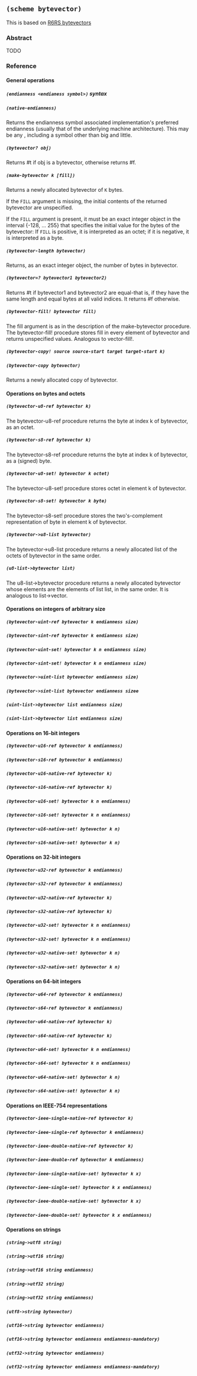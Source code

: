 
## `(scheme bytevector)`

This is based on [R6RS
bytevectors](http://www.r6rs.org/final/html/r6rs-lib/r6rs-lib-Z-H-3.html#node_chap_2)

### Abstract

TODO

### Reference

#### General operations

##### `(endianness <endianess symbol>)` syntax

##### `(native-endianness)`

Returns the endianness symbol associated implementation's preferred
endianness (usually that of the underlying machine architecture). This
may be any <endianness symbol>, including a symbol other than big and
little.

##### `(bytevector? obj)`

Returns #t if obj is a bytevector, otherwise returns #f.

##### `(make-bytevector k [fill])`

Returns a newly allocated bytevector of `K` bytes.

If the `FILL` argument is missing, the initial contents of the
returned bytevector are unspecified.

If the `FILL` argument is present, it must be an exact integer object
in the interval {-128, ... 255} that specifies the initial value for
the bytes of the bytevector: If `FILL` is positive, it is interpreted
as an octet; if it is negative, it is interpreted as a byte.

##### `(bytevector-length bytevector)`

Returns, as an exact integer object, the number of bytes in
bytevector.

##### `(bytevector=? bytevector1 bytevector2)`

Returns #t if bytevector1 and bytevector2 are equal-that is, if they
have the same length and equal bytes at all valid indices. It returns
#f otherwise.

##### `(bytevector-fill! bytevector fill)`

The fill argument is as in the description of the make-bytevector
procedure. The bytevector-fill!  procedure stores fill in every
element of bytevector and returns unspecified values. Analogous to
vector-fill!.

##### `(bytevector-copy! source source-start‌‌ target target-start k)`

##### `(bytevector-copy bytevector)‌‌`

Returns a newly allocated copy of bytevector.

#### Operations on bytes and octets

##### `(bytevector-u8-ref bytevector k)‌‌`

The bytevector-u8-ref procedure returns the byte at index k of
bytevector, as an octet.

##### `(bytevector-s8-ref bytevector k)‌‌`

The bytevector-s8-ref procedure returns the byte at index k of
bytevector, as a (signed) byte.

##### `(bytevector-u8-set! bytevector k octet)‌‌`

The bytevector-u8-set! procedure stores octet in element k of
bytevector.

##### `(bytevector-s8-set! bytevector k byte)‌‌`

The bytevector-s8-set! procedure stores the two's-complement
representation of byte in element k of bytevector.

##### `(bytevector->u8-list bytevector)‌‌`

The bytevector->u8-list procedure returns a newly allocated list of
the octets of bytevector in the same order.

##### `(u8-list->bytevector list)‌‌`

The u8-list->bytevector procedure returns a newly allocated bytevector
whose elements are the elements of list list, in the same order. It is
analogous to list->vector.

#### Operations on integers of arbitrary size

##### `(bytevector-uint-ref bytevector k endianness size)‌‌`

##### `(bytevector-sint-ref bytevector k endianness size)‌‌`

##### `(bytevector-uint-set! bytevector k n endianness size)‌‌`

##### `(bytevector-sint-set! bytevector k n endianness size)‌‌`

##### `(bytevector->uint-list bytevector endianness size)‌‌`

##### `(bytevector->sint-list bytevector endianness sizee‌‌`

##### `(uint-list->bytevector list endianness size)‌‌`

##### `(sint-list->bytevector list endianness size)‌‌`

#### Operations on 16-bit integers

##### `(bytevector-u16-ref bytevector k endianness)‌‌`

##### `(bytevector-s16-ref bytevector k endianness)‌‌`

##### `(bytevector-u16-native-ref bytevector k)‌‌`

##### `(bytevector-s16-native-ref bytevector k)‌‌`

##### `(bytevector-u16-set! bytevector k n endianness)‌‌`

##### `(bytevector-s16-set! bytevector k n endianness)‌‌`

##### `(bytevector-u16-native-set! bytevector k n)‌‌`

##### `(bytevector-s16-native-set! bytevector k n)‌‌`

#### Operations on 32-bit integers

##### `(bytevector-u32-ref bytevector k endianness)‌‌`

##### `(bytevector-s32-ref bytevector k endianness)‌‌`

##### `(bytevector-u32-native-ref bytevector k)‌‌`

##### `(bytevector-s32-native-ref bytevector k)‌‌`

##### `(bytevector-u32-set! bytevector k n endianness)‌‌`

##### `(bytevector-s32-set! bytevector k n endianness)‌‌`

##### `(bytevector-u32-native-set! bytevector k n)‌‌`

##### `(bytevector-s32-native-set! bytevector k n)‌‌`

#### Operations on 64-bit integers

##### `(bytevector-u64-ref bytevector k endianness)‌‌`

##### `(bytevector-s64-ref bytevector k endianness)‌‌`

##### `(bytevector-u64-native-ref bytevector k)‌‌`

##### `(bytevector-s64-native-ref bytevector k)‌‌`

##### `(bytevector-u64-set! bytevector k n endianness)‌‌`

##### `(bytevector-s64-set! bytevector k n endianness)‌‌`

##### `(bytevector-u64-native-set! bytevector k n)‌‌`

##### `(bytevector-s64-native-set! bytevector k n)‌‌`

#### Operations on IEEE-754 representations

##### `(bytevector-ieee-single-native-ref bytevector k)‌‌`

##### `(bytevector-ieee-single-ref bytevector k endianness)‌‌`

##### `(bytevector-ieee-double-native-ref bytevector k)‌‌`

##### `(bytevector-ieee-double-ref bytevector k endianness)‌‌`

##### `(bytevector-ieee-single-native-set! bytevector k x)‌‌`

##### `(bytevector-ieee-single-set! bytevector ‌k x endianness)`

##### `(bytevector-ieee-double-native-set! bytevector k x)‌‌`

##### `(bytevector-ieee-double-set! bytevector k x endianness)‌`

#### Operations on strings

##### `(string->utf8 string)‌‌`

##### `(string->utf16 string)‌‌`

##### `(string->utf16 string endianness)‌‌`

##### `(string->utf32 string)‌‌`

##### `(string->utf32 string endianness)‌‌`

##### `(utf8->string bytevector)‌‌`

##### `(utf16->string bytevector endianness)‌‌`

##### `(utf16->string bytevector‌ endianness endianness-mandatory)`

##### `(utf32->string bytevector endianness)‌‌`

##### `(utf32->string bytevector‌ endianness endianness-mandatory)`
